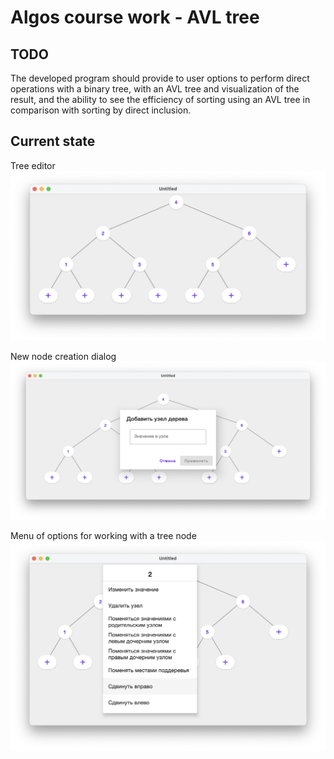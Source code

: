 # Algos course work - AVL tree

## TODO

The developed program should provide to user options to perform direct operations with a binary tree, with an AVL tree and visualization of the result, and the ability to see the efficiency of sorting using an AVL tree in comparison with sorting by direct inclusion.

## Current state

Tree editor
![](readme/ui_screenshots/TreeEditor.png)

New node creation dialog
![](readme/ui_screenshots/New_node_creation_dialog.png)

Menu of options for working with a tree node
![](readme/ui_screenshots/Menu_of_options_for_working_with_a_tree_node.png)

